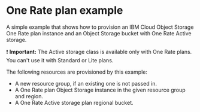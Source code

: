# One Rate plan example

A simple example that shows how to provision an IBM Cloud Object Storage One Rate plan instance and an Object Storage bucket with One Rate Active storage.

:exclamation: **Important:** The Active storage class is available only with One Rate plans. You can't use it with Standard or Lite plans.

The following resources are provisioned by this example:

- A new resource group, if an existing one is not passed in.
- A One Rate plan Object Storage instance in the given resource group and region.
- A One Rate Active storage plan regional bucket.